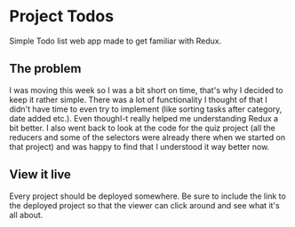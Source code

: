 # Project Todos

Simple Todo list web app made to get familiar with Redux.

## The problem

I was moving this week so I was a bit short on time, that's why I decided to keep it rather simple. There was a lot of functionality I thought of that I didn't have time to even try to implement (like sorting tasks after category, date added etc.). Even thoughI-t really helped me understanding Redux a bit better. I also went back to look at the code for the quiz project (all the reducers and some of the selectors were already there when we started on that project) and was happy to find that I understood it way better now. 

## View it live

Every project should be deployed somewhere. Be sure to include the link to the deployed project so that the viewer can click around and see what it's all about.
